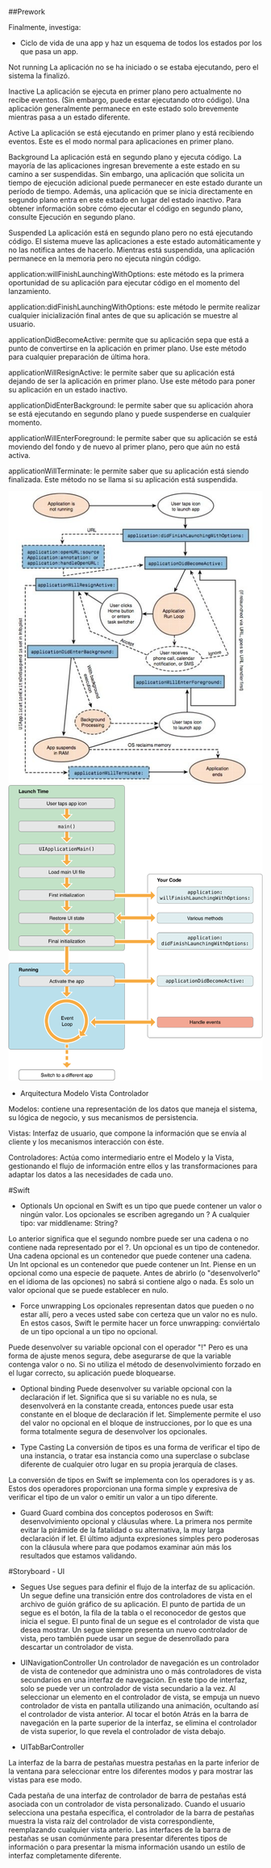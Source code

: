 ##Prework

Finalmente, investiga:
- Ciclo de vida de una app y haz un esquema de todos los estados por los que pasa un app.

Not running 
La aplicación no se ha iniciado o se estaba ejecutando, pero el sistema la finalizó.

Inactive
La aplicación se ejecuta en primer plano pero actualmente no recibe eventos. (Sin embargo, puede estar ejecutando otro código). Una aplicación generalmente permanece en este estado solo brevemente mientras pasa a un estado diferente.

Active
La aplicación se está ejecutando en primer plano y está recibiendo eventos. Este es el modo normal para aplicaciones en primer plano.

Background
La aplicación está en segundo plano y ejecuta código. La mayoría de las aplicaciones ingresan brevemente a este estado en su camino a ser suspendidas. Sin embargo, una aplicación que solicita un tiempo de ejecución adicional puede permanecer en este estado durante un período de tiempo. Además, una aplicación que se inicia directamente en segundo plano entra en este estado en lugar del estado inactivo. Para obtener información sobre cómo ejecutar el código en segundo plano, consulte Ejecución en segundo plano.

Suspended
La aplicación está en segundo plano pero no está ejecutando código. El sistema mueve las aplicaciones a este estado automáticamente y no las notifica antes de hacerlo. Mientras está suspendida, una aplicación permanece en la memoria pero no ejecuta ningún código.


application:willFinishLaunchingWithOptions: este método es la primera oportunidad de su aplicación para ejecutar código en el momento del lanzamiento.

application:didFinishLaunchingWithOptions: este método le permite realizar cualquier inicialización final antes de que su aplicación se muestre al usuario.

applicationDidBecomeActive: permite que su aplicación sepa que está a punto de convertirse en la aplicación en primer plano. Use este método para cualquier preparación de última hora.

applicationWillResignActive: le permite saber que su aplicación está dejando de ser la aplicación en primer plano. Use este método para poner su aplicación en un estado inactivo.

applicationDidEnterBackground: le permite saber que su aplicación ahora se está ejecutando en segundo plano y puede suspenderse en cualquier momento.

applicationWillEnterForeground: le permite saber que su aplicación se está moviendo del fondo y de nuevo al primer plano, pero que aún no está activa.

applicationWillTerminate: le permite saber que su aplicación está siendo finalizada. Este método no se llama si su aplicación está suspendida.

![Texto alternativo](./esquema.jpeg)
![Texto alternativo](./mapa.png)


- Arquitectura Modelo Vista Controlador

Modelos: contiene una representación de los datos que maneja el sistema, su lógica de negocio, y sus mecanismos de persistencia.

Vistas: Interfaz de usuario, que compone la información que se envía al cliente y los mecanismos interacción con éste.

Controladores: Actúa como intermediario entre el Modelo y la Vista, gestionando el flujo de información entre ellos y las transformaciones para adaptar los datos a las necesidades de cada uno.



#Swift

- Optionals
Un opcional en Swift es un tipo que puede contener un valor o ningún valor. Los opcionales se escriben agregando un ? A cualquier tipo:
var middlename: String?

Lo anterior significa que el segundo nombre puede ser una cadena o no contiene nada representado por el ?. Un opcional es un tipo de contenedor. Una cadena opcional es un contenedor que puede contener una cadena. Un Int opcional es un contenedor que puede contener un Int. Piense en un opcional como una especie de paquete. Antes de abrirlo (o "desenvolverlo" en el idioma de las opciones) no sabrá si contiene algo o nada. Es solo un valor opcional que se puede establecer en nulo.

- Force unwrapping
Los opcionales representan datos que pueden o no estar allí, pero a veces usted sabe con certeza que un valor no es nulo. En estos casos, Swift le permite hacer un force unwrapping: conviértalo de un tipo opcional a un tipo no opcional.

Puede desenvolver su variable opcional con el operador "!" Pero es una forma de ajuste menos segura, debe asegurarse de que la variable contenga valor o no. Si no utiliza el método de desenvolvimiento forzado en el lugar correcto, su aplicación puede bloquearse.

- Optional binding
Puede desenvolver su variable opcional con la declaración if let. Significa que si su variable no es nula, se desenvolverá en la constante creada, entonces puede usar esta constante en el bloque de declaración if let.
Simplemente permite el uso del valor no opcional en el bloque de instrucciones, por lo que es una forma totalmente segura de desenvolver los opcionales.

- Type Casting
La conversión de tipos es una forma de verificar el tipo de una instancia, o tratar esa instancia como una superclase o subclase diferente de cualquier otro lugar en su propia jerarquía de clases.

La conversión de tipos en Swift se implementa con los operadores is y as. Estos dos operadores proporcionan una forma simple y expresiva de verificar el tipo de un valor o emitir un valor a un tipo diferente.

- Guard
Guard combina dos conceptos poderosos en Swift: desenvolvimiento opcional y cláusulas where. La primera nos permite evitar la pirámide de la fatalidad o su alternativa, la muy larga declaración if let. El último adjunta expresiones simples pero poderosas con la cláusula where para que podamos examinar aún más los resultados que estamos validando.


#Storyboard - UI

- Segues
Use segues para definir el flujo de la interfaz de su aplicación. Un segue define una transición entre dos controladores de vista en el archivo de guión gráfico de su aplicación. El punto de partida de un segue es el botón, la fila de la tabla o el reconocedor de gestos que inicia el segue. El punto final de un segue es el controlador de vista que desea mostrar. Un segue siempre presenta un nuevo controlador de vista, pero también puede usar un segue de desenrollado para descartar un controlador de vista.

- UINavigationController
Un controlador de navegación es un controlador de vista de contenedor que administra uno o más controladores de vista secundarios en una interfaz de navegación. En este tipo de interfaz, solo se puede ver un controlador de vista secundario a la vez. Al seleccionar un elemento en el controlador de vista, se empuja un nuevo controlador de vista en pantalla utilizando una animación, ocultando así el controlador de vista anterior. Al tocar el botón Atrás en la barra de navegación en la parte superior de la interfaz, se elimina el controlador de vista superior, lo que revela el controlador de vista debajo.


- UITabBarController

La interfaz de la barra de pestañas muestra pestañas en la parte inferior de la ventana para seleccionar entre los diferentes modos y para mostrar las vistas para ese modo.

Cada pestaña de una interfaz de controlador de barra de pestañas está asociada con un controlador de vista personalizado. Cuando el usuario selecciona una pestaña específica, el controlador de la barra de pestañas muestra la vista raíz del controlador de vista correspondiente, reemplazando cualquier vista anterio. Las interfaces de la barra de pestañas se usan comúnmente para presentar diferentes tipos de información o para presentar la misma información usando un estilo de interfaz completamente diferente.
